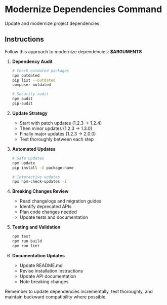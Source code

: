 # Modernize Dependencies Command

Update and modernize project dependencies

## Instructions

Follow this approach to modernize dependencies: **$ARGUMENTS**

1. **Dependency Audit**
   ```bash
   # Check outdated packages
   npm outdated
   pip list --outdated
   composer outdated
   
   # Security audit
   npm audit
   pip-audit
   ```

2. **Update Strategy**
   - Start with patch updates (1.2.3 → 1.2.4)
   - Then minor updates (1.2.3 → 1.3.0)
   - Finally major updates (1.2.3 → 2.0.0)
   - Test thoroughly between each step

3. **Automated Updates**
   ```bash
   # Safe updates
   npm update
   pip install -U package-name
   
   # Interactive updates
   npx npm-check-updates -i
   ```

4. **Breaking Changes Review**
   - Read changelogs and migration guides
   - Identify deprecated APIs
   - Plan code changes needed
   - Update tests and documentation

5. **Testing and Validation**
   ```bash
   npm test
   npm run build
   npm run lint
   ```

6. **Documentation Updates**
   - Update README.md
   - Revise installation instructions
   - Update API documentation
   - Note breaking changes

Remember to update dependencies incrementally, test thoroughly, and maintain backward compatibility where possible.